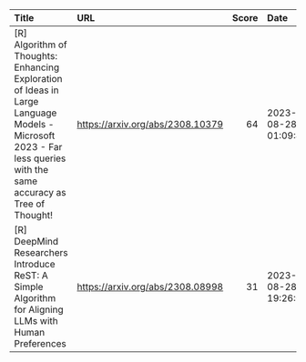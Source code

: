 | Title                                                                                                                                                             | URL                              |   Score | Date                |
|:------------------------------------------------------------------------------------------------------------------------------------------------------------------|:---------------------------------|--------:|:--------------------|
| [R] Algorithm of Thoughts: Enhancing Exploration of Ideas in Large Language Models - Microsoft 2023 - Far less queries with the same accuracy as Tree of Thought! | https://arxiv.org/abs/2308.10379 |      64 | 2023-08-28 01:09:45 |
| [R] DeepMind Researchers Introduce ReST: A Simple Algorithm for Aligning LLMs with Human Preferences                                                              | https://arxiv.org/abs/2308.08998 |      31 | 2023-08-28 19:26:00 |